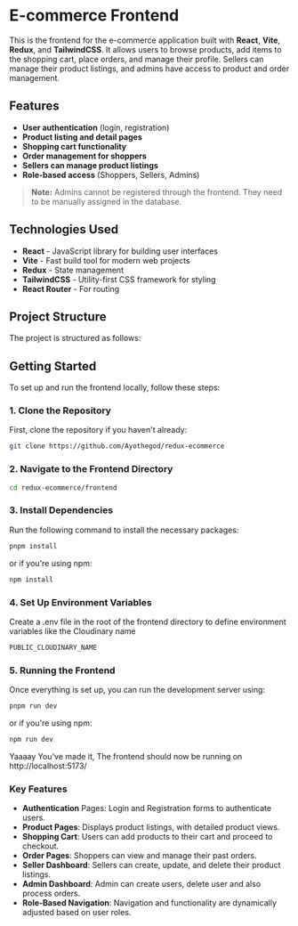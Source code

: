 # E-commerce Frontend

This is the frontend for the e-commerce application built with **React**, **Vite**, **Redux**, and **TailwindCSS**. It allows users to browse products, add items to the shopping cart, place orders, and manage their profile. Sellers can manage their product listings, and admins have access to product and order management.

## Features

- **User authentication** (login, registration)
- **Product listing and detail pages**
- **Shopping cart functionality**
- **Order management for shoppers**
- **Sellers can manage product listings**
- **Role-based access** (Shoppers, Sellers, Admins)

> **Note:** Admins cannot be registered through the frontend. They need to be manually assigned in the database.

## Technologies Used

- **React** - JavaScript library for building user interfaces
- **Vite** - Fast build tool for modern web projects
- **Redux** - State management
- **TailwindCSS** - Utility-first CSS framework for styling
- **React Router** - For routing

## Project Structure

The project is structured as follows:

## Getting Started

To set up and run the frontend locally, follow these steps:

### 1. Clone the Repository

First, clone the repository if you haven't already:

```bash
git clone https://github.com/Ayothegod/redux-ecommerce
```

### 2. Navigate to the Frontend Directory

```bash
cd redux-ecommerce/frontend
```

### 3. Install Dependencies

Run the following command to install the necessary packages:

```bash
pnpm install
```

or if you're using npm:

```bash
npm install
```

### 4. Set Up Environment Variables

Create a .env file in the root of the frontend directory to define environment variables like the Cloudinary name

```bash
PUBLIC_CLOUDINARY_NAME
```

### 5. Running the Frontend

Once everything is set up, you can run the development server using:

```bash
pnpm run dev
```

or if you're using npm:

```bash
npm run dev
```
Yaaaay You've made it, The frontend should now be running on http://localhost:5173/


### Key Features

- **Authentication** Pages: Login and Registration forms to authenticate users.
- **Product Pages**: Displays product listings, with detailed product views.
- **Shopping Cart**: Users can add products to their cart and proceed to checkout.
- **Order Pages**: Shoppers can view and manage their past orders.
- **Seller Dashboard**: Sellers can create, update, and delete their product listings.
- **Admin Dashboard**: Admin can create users, delete user and also process orders.
- **Role-Based Navigation**: Navigation and functionality are dynamically adjusted based on user roles.
